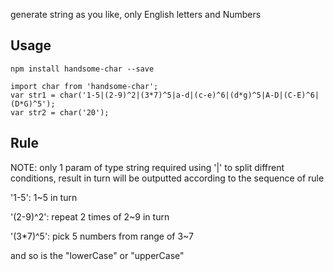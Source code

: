 generate string as you like, only English letters and Numbers

## Usage

```
npm install handsome-char --save
```

```
import char from 'handsome-char';
var str1 = char('1-5|(2-9)^2|(3*7)^5|a-d|(c-e)^6|(d*g)^5|A-D|(C-E)^6|(D*G)^5');
var str2 = char('20');
```

## Rule

NOTE: only 1 param of type string required
using '|' to split diffrent conditions, result in turn will be outputted according to the sequence of rule

'1-5': 1~5 in turn

'(2-9)^2': repeat 2 times of 2~9 in turn

'(3*7)^5': pick 5 numbers from range of 3~7

and so is the "lowerCase" or "upperCase"